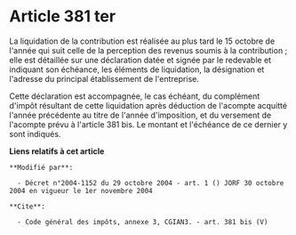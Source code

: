 # Article 381 ter

La liquidation de la contribution est réalisée au plus tard le 15 octobre de l'année qui suit celle de la perception des
revenus soumis à la contribution ; elle est détaillée sur une déclaration datée et signée par le redevable et indiquant son
échéance, les éléments de liquidation, la désignation et l'adresse du principal établissement de l'entreprise. 

Cette déclaration est accompagnée, le cas échéant, du complément d'impôt résultant de cette liquidation après déduction de
l'acompte acquitté l'année précédente au titre de l'année d'imposition, et du versement de l'acompte prévu à l'article 381
bis. Le montant et l'échéance de ce dernier y sont indiqués.

**Liens relatifs à cet article**

	**Modifié par**:

	  - Décret n°2004-1152 du 29 octobre 2004 - art. 1 () JORF 30 octobre 2004 en vigueur le 1er novembre 2004

	**Cite**:

	  - Code général des impôts, annexe 3, CGIAN3. - art. 381 bis (V)
